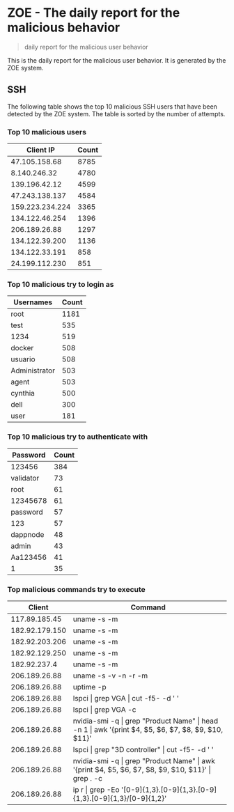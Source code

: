 # ZOE - The daily report for the malicious behavior

> daily report for the malicious user behavior

This is the daily report for the malicious user behavior. It is generated by the ZOE system.

## SSH

The following table shows the top 10 malicious SSH users that have been detected by the ZOE
system. The table is sorted by the number of attempts.

### Top 10 malicious users

| Client IP | Count    |
|-----------|----------|
| 47.105.158.68 | 8785 |
| 8.140.246.32 | 4780 |
| 139.196.42.12 | 4599 |
| 47.243.138.137 | 4584 |
| 159.223.234.224 | 3365 |
| 134.122.46.254 | 1396 |
| 206.189.26.88 | 1297 |
| 134.122.39.200 | 1136 |
| 134.122.33.191 | 858 |
| 24.199.112.230 | 851 |

### Top 10 malicious try to login as

| Usernames | Count    |
|-----------|----------|
| root | 1181 |
| test | 535 |
| 1234 | 519 |
| docker | 508 |
| usuario | 508 |
| Administrator | 503 |
| agent | 503 |
| cynthia | 500 |
| dell | 300 |
| user | 181 |

### Top 10 malicious try to authenticate with

| Password | Count    |
|-----------|----------|
| 123456 | 384 |
| validator | 73 |
| root | 61 |
| 12345678 | 61 |
| password | 57 |
| 123 | 57 |
| dappnode | 48 |
| admin | 43 |
| Aa123456 | 41 |
| 1 | 35 |

### Top malicious commands try to execute

| Client | Command |
|--------|---------|
| 117.89.185.45 | uname -s -m |
| 182.92.179.150 | uname -s -m |
| 182.92.203.206 | uname -s -m |
| 182.92.129.250 | uname -s -m |
| 182.92.237.4 | uname -s -m |
| 206.189.26.88 | uname -s -v -n -r -m |
| 206.189.26.88 | uptime -p |
| 206.189.26.88 | lspci \| grep VGA \| cut -f5- -d ' ' |
| 206.189.26.88 | lspci \| grep VGA -c |
| 206.189.26.88 | nvidia-smi -q \| grep "Product Name" \| head -n 1 \| awk '{print $4, $5, $6, $7, $8, $9, $10, $11}' |
| 206.189.26.88 | lspci \| grep "3D controller" \| cut -f5- -d ' ' |
| 206.189.26.88 | nvidia-smi -q \| grep "Product Name" \| awk '{print $4, $5, $6, $7, $8, $9, $10, $11}' \| grep . -c |
| 206.189.26.88 | ip r \| grep -Eo '[0-9]{1,3}.[0-9]{1,3}.[0-9]{1,3}.[0-9]{1,3}/[0-9]{1,2}' |
